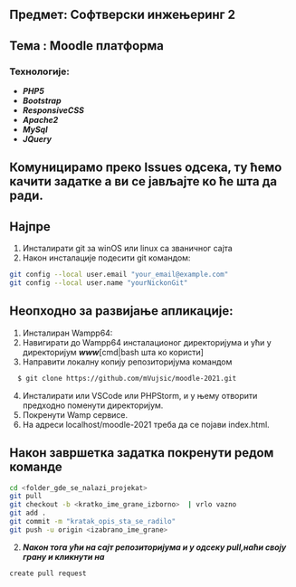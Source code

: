 ## Предмет: Софтверски инжењеринг 2 
## Тема : Moodle платформа

### Технологије:
- ***PHP5***
- ***Bootstrap***
- ***ResponsiveCSS***
- ***Apache2***
- ***MySql***
- ***JQuery***


## Комуницирамо преко Issues одсека, ту ћемо качити задатке а ви се јављајте ко ће шта да ради.

## Најпре 
1. Инсталирати git за winOS или linux са званичног сајта
2. Након инсталације подесити git командом:
```bash
git config --local user.email "your_email@example.com"
git config --local user.name "yourNickonGit"
```

## Неопходно за развијање апликације:
1. Инсталиран Wampp64:
2. Навигирати до Wampp64 инсталационог директоријума и ући у директоријум ***www***\[cmd|bash шта ко користи]
3. Направити локалну копију репозиторијума командом
``` bash
  $ git clone https://github.com/mVujsic/moodle-2021.git
```
4. Инсталирати или VSCode или PHPStorm, и у њему отворити предходно поменути директоријум.
5. Покренути Wamp сервисе.
6. На адреси localhost/moodle-2021 треба да се појави index.html.

## Након завршетка задатка покренути редом команде
```bash
cd <folder_gde_se_nalazi_projekat>
git pull
git checkout -b <kratko_ime_grane_izborno>  | vrlo vazno
git add .
git commit -m "kratak_opis_sta_se_radilo"
git push -u origin <izabrano_ime_grane>
```
2. ***Nакон тога ући на сајт репозиторијума и у одсеку pull,наћи своју грану и кликнути на*** 
```bash
create pull request
```


